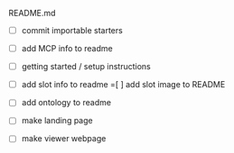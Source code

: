 README.md
-[ ] commit importable starters
-[ ] add MCP info to readme
-[ ] getting started / setup instructions
-[ ] add slot info to readme
=[ ] add slot image to README
-[ ] add ontology to readme

-[ ] make landing page
-[ ] make viewer webpage

